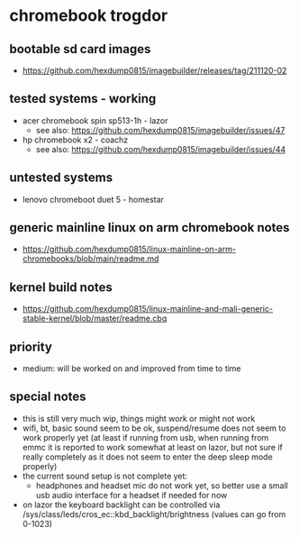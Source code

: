 # chromebook trogdor

## bootable sd card images

- https://github.com/hexdump0815/imagebuilder/releases/tag/211120-02

## tested systems - working

- acer chromebook spin sp513-1h - lazor
  - see also: https://github.com/hexdump0815/imagebuilder/issues/47
- hp chromebook x2 - coachz
  - see also: https://github.com/hexdump0815/imagebuilder/issues/44

## untested systems

- lenovo chromeboot duet 5 - homestar

## generic mainline linux on arm chromebook notes

- https://github.com/hexdump0815/linux-mainline-on-arm-chromebooks/blob/main/readme.md

## kernel build notes

- https://github.com/hexdump0815/linux-mainline-and-mali-generic-stable-kernel/blob/master/readme.cbq

## priority

- medium: will be worked on and improved from time to time

## special notes

- this is still very much wip, things might work or might not work
- wifi, bt, basic sound seem to be ok, suspend/resume does not seem to work properly yet (at least if running from usb, when running from emmc it is reported to work somewhat at least on lazor, but not sure if really completely as it does not seem to enter the deep sleep mode properly)
- the current sound setup is not complete yet:
  - headphones and headset mic do not work yet, so better use a small usb audio interface for a headset if needed for now
- on lazor the keyboard backlight can be controlled via /sys/class/leds/cros_ec\:\:kbd_backlight/brightness (values can go from 0-1023)
